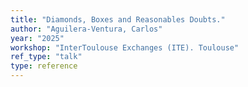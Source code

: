 ```yaml
---
title: "Diamonds, Boxes and Reasonables Doubts."
author: "Aguilera-Ventura, Carlos"
year: "2025"
workshop: "InterToulouse Exchanges (ITE). Toulouse"
ref_type: "talk"
type: reference
---
```

